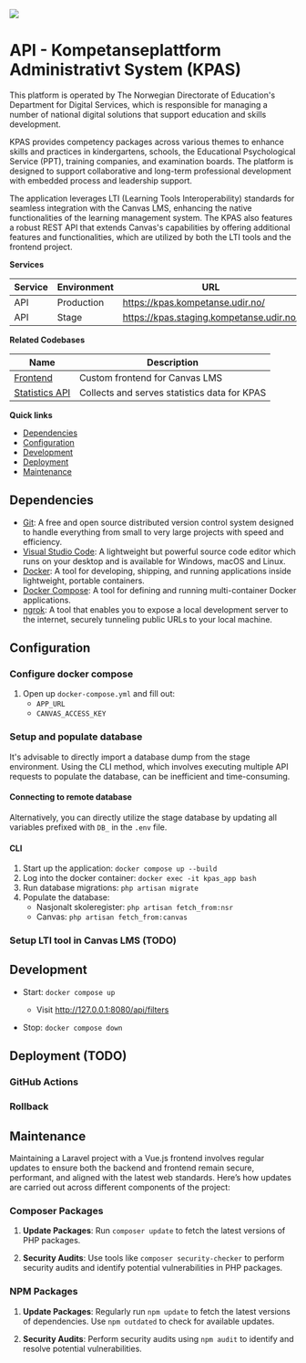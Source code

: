 ![](https://imgur.com/XWVOBSH.png "")

# API - Kompetanseplattform Administrativt System (KPAS)

This platform is operated by The Norwegian Directorate of Education's Department for Digital Services, which is responsible for managing a number of national digital solutions that support education and skills development.

KPAS provides competency packages across various themes to enhance skills and practices in kindergartens, schools, the Educational Psychological Service (PPT), training companies, and examination boards. The platform is designed to support collaborative and long-term professional development with embedded process and leadership support.

The application leverages LTI (Learning Tools Interoperability) standards for seamless integration with the Canvas LMS, enhancing the native functionalities of the learning management system. The KPAS also features a robust REST API that extends Canvas's capabilities by offering additional features and functionalities, which are utilized by both the LTI tools and the frontend project.

**Services**

| Service | Environment | URL |
|---------|-------------|-----|
| API | Production | https://kpas.kompetanse.udir.no/ |
| API | Stage | https://kpas.staging.kompetanse.udir.no/ |

**Related Codebases**

| Name | Description |
|------|-------------|
| [Frontend](https://github.com/matematikk-mooc/frontend/) | Custom frontend for Canvas LMS |
| [Statistics API](https://github.com/matematikk-mooc/statistics-api/) | Collects and serves statistics data for KPAS |

**Quick links**

- [Dependencies](#dependencies)
- [Configuration](#configuration)
- [Development](#development)
- [Deployment](#deployment)
- [Maintenance](#maintenance)

## Dependencies

- [Git](https://git-scm.com/): A free and open source distributed version control system designed to handle everything from small to very large projects with speed and efficiency.
- [Visual Studio Code](https://code.visualstudio.com/): A lightweight but powerful source code editor which runs on your desktop and is available for Windows, macOS and Linux.
- [Docker](https://docs.docker.com/get-docker/): A tool for developing, shipping, and running applications inside lightweight, portable containers.
- [Docker Compose](https://docs.docker.com/get-docker/): A tool for defining and running multi-container Docker applications.
- [ngrok](https://docs.docker.com/get-docker/): A tool that enables you to expose a local development server to the internet, securely tunneling public URLs to your local machine.

## Configuration

### Configure docker compose

1. Open up `docker-compose.yml` and fill out:
    - `APP_URL`
    - `CANVAS_ACCESS_KEY`

### Setup and populate database

It's advisable to directly import a database dump from the stage environment. Using the CLI method, which involves executing multiple API requests to populate the database, can be inefficient and time-consuming.

#### Connecting to remote database

Alternatively, you can directly utilize the stage database by updating all variables prefixed with `DB_` in the `.env` file.

#### CLI

1. Start up the application: `docker compose up --build`
1. Log into the docker container: `docker exec -it kpas_app bash`
2. Run database migrations: `php artisan migrate`
3. Populate the database:
    - Nasjonalt skoleregister: `php artisan fetch_from:nsr`
    - Canvas: `php artisan fetch_from:canvas`

### Setup LTI tool in Canvas LMS (TODO)

## Development

- Start: `docker compose up`
    - Visit http://127.0.0.1:8080/api/filters

- Stop: `docker compose down`

## Deployment (TODO)

### GitHub Actions

### Rollback


## Maintenance

Maintaining a Laravel project with a Vue.js frontend involves regular updates to ensure both the backend and frontend remain secure, performant, and aligned with the latest web standards. Here’s how updates are carried out across different components of the project:

### Composer Packages

1. **Update Packages**: Run `composer update` to fetch the latest versions of PHP packages.

1. **Security Audits**: Use tools like `composer security-checker` to perform security audits and identify potential vulnerabilities in PHP packages.

### NPM Packages

1. **Update Packages**: Regularly run `npm update` to fetch the latest versions of dependencies. Use `npm outdated` to check for available updates.

1. **Security Audits**: Perform security audits using `npm audit` to identify and resolve potential vulnerabilities.
